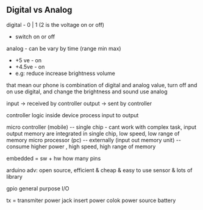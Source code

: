 ## Digital vs Analog
 
 digital - 0 | 1 (2 is the voltage on or off)
 - switch on or off

 analog - can be vary by time (range min max)
 - +5 ve - on
 - +4.5ve - on 
 - e.g: reduce increase brightness volume

  that mean our phone is combination of digital and analog value, turn off and on use digital, and change the brightness and sound use analog

 input -> received by controller
 output -> sent by controller

 controller
 logic inside device process input to output 

 micro controller (mobile) -- single chip - cant work with complex task, input output memory are integrated in single chip, low speed, low range of memory
 micro processor (pc) -- externally (input out memory unit) -- consume higher power , high speed, high range of memory

 embedded = sw + hw
 how many pins 

 arduino
 adv: open source, efficient & cheap & easy to use sensor & lots of library

 gpio
 general purpose I/O

 tx = transmiter
 power jack insert power colok
 power source
 battery


